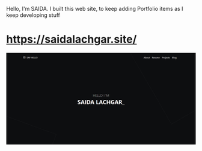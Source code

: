 Hello, I'm SAIDA. I built this web site, to keep adding Portfolio items as I keep developing stuff

# https://saidalachgar.site/

![LANDING PAGE](https://github.com/saidaLachgar/saidalachgar.github.io/blob/master/_dev/images/Screenshot.png?raw=true)

